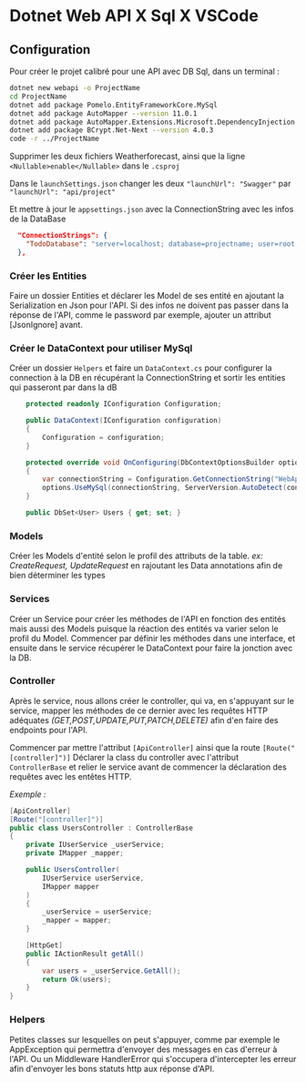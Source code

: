 # Dotnet Web API X Sql X VSCode

## Configuration

Pour créer le projet calibré pour une API avec DB Sql, dans un terminal :

```bash
dotnet new webapi -o ProjectName
cd ProjectName
dotnet add package Pomelo.EntityFrameworkCore.MySql
dotnet add package AutoMapper --version 11.0.1
dotnet add package AutoMapper.Extensions.Microsoft.DependencyInjection --version 11.0.0
dotnet add package BCrypt.Net-Next --version 4.0.3
code -r ../ProjectName
```

Supprimer les deux fichiers Weatherforecast, ainsi que la ligne `<Nullable>enable</Nullable>` dans le `.csproj`

Dans le `launchSettings.json` changer les deux `"launchUrl": "Swagger"`  par `"launchUrl": "api/project"` 

Et mettre à jour le `appsettings.json` avec la ConnectionString avec les infos de la DataBase

```json
  "ConnectionStrings": {
    "TodoDatabase": "server=localhost; database=projectname; user=root; password=password;"
  },

```

### Créer les Entities

Faire un dossier Entities et déclarer les Model de ses entité en ajoutant la Serialization en Json pour l'API. 
Si des infos ne doivent pas passer dans la réponse de l'API, comme le password par exemple, ajouter un attribut [JsonIgnore] avant.

### Créer le DataContext pour utiliser MySql

Créer un dossier `Helpers` et faire un `DataContext.cs` pour configurer la connection à la DB en récupérant la ConnectionString et sortir les entities qui passeront par dans la dB

```cs
    protected readonly IConfiguration Configuration;

    public DataContext(IConfiguration configuration)
    {
        Configuration = configuration;
    }

    protected override void OnConfiguring(DbContextOptionsBuilder options)
    {
        var connectionString = Configuration.GetConnectionString("WebApiDatabase");
        options.UseMySql(connectionString, ServerVersion.AutoDetect(connectionString));
    }

    public DbSet<User> Users { get; set; }
```

### Models

Créer les Models d'entité selon le profil des attributs de la table. *ex: CreateRequest, UpdateRequest* en rajoutant les Data annotations afin de bien déterminer les types

### Services

Créer un Service pour créer les méthodes de l'API en fonction des entités mais aussi des Models puisque la réaction des entités va varier selon le profil du Model. Commencer par définir les méthodes dans une interface, et ensuite dans le service récupérer le DataContext pour faire la jonction avec la DB.

### Controller

Après le service, nous allons créer le controller, qui va, en s'appuyant sur le service, mapper les méthodes de ce dernier avec les requêtes HTTP adéquates *(GET,POST,UPDATE,PUT,PATCH,DELETE)* afin d'en faire des endpoints pour l'API. 

Commencer par mettre l'attribut `[ApiController]` ainsi que la route `[Route("[controller]")]`
Déclarer la class du controller avec l'attribut `ControllerBase` et relier le service avant de commencer la déclaration des requêtes avec les entêtes HTTP.

*_Exemple :_*

```cs
[ApiController]
[Route("[controller]")]
public class UsersController : ControllerBase
{
    private IUserService _userService;
    private IMapper _mapper;

    public UsersController(
        IUserService userService,
        IMapper mapper
    )
    {
        _userService = userService;
        _mapper = mapper;
    }

    [HttpGet]
    public IActionResult getAll()
    {
        var users = _userService.GetAll();
        return Ok(users);
    }
}
```

### Helpers

Petites classes sur lesquelles on peut s'appuyer, comme par exemple le AppException qui permettra d'envoyer des messages en cas d'erreur à l'API. Ou un Middleware HandlerError qui s'occupera d'intercepter les erreur afin d'envoyer les bons statuts http aux réponse d'API.